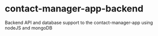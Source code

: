 # contact-manager-app-backend
Backend API and database support to the contact-manager-app using nodeJS and mongoDB
